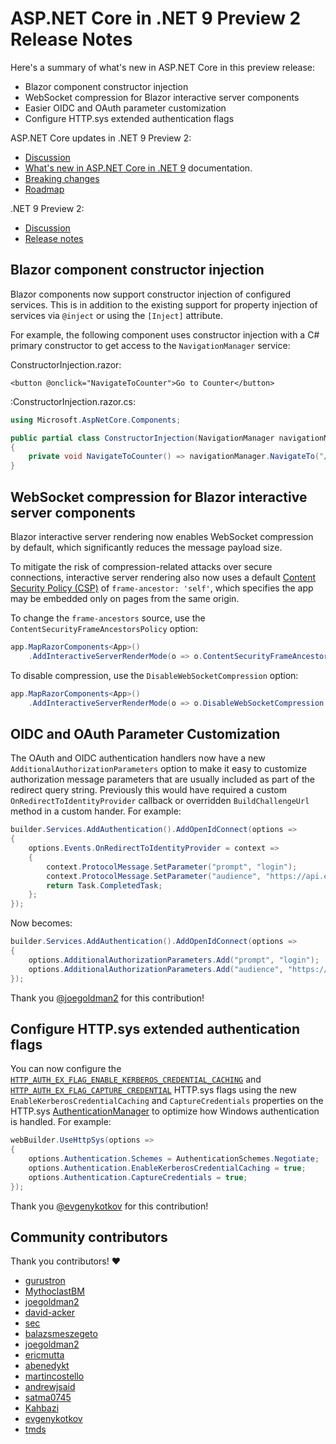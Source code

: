 # ASP.NET Core in .NET 9 Preview 2 Release Notes

Here's a summary of what's new in ASP.NET Core in this preview release:

- Blazor component constructor injection
- WebSocket compression for Blazor interactive server components
- Easier OIDC and OAuth parameter customization
- Configure HTTP.sys extended authentication flags

ASP.NET Core updates in .NET 9 Preview 2:

- [Discussion](https://github.com/dotnet/aspnetcore/discussions/54503)
- [What's new in ASP.NET Core in .NET 9](https://learn.microsoft.com/aspnet/core/release-notes/aspnetcore-9.0) documentation.
- [Breaking changes](https://docs.microsoft.com/dotnet/core/compatibility/9.0#aspnet-core)
- [Roadmap](https://aka.ms/aspnet/roadmap)

.NET 9 Preview 2:

- [Discussion](https://aka.ms/dotnet/9/preview2)
- [Release notes](README.md)

## Blazor component constructor injection

Blazor components now support constructor injection of configured services. This is in addition to the existing support for property injection of services via `@inject` or using the `[Inject]` attribute.

For example, the following component uses constructor injection with a C# primary constructor to get access to the `NavigationManager` service:

ConstructorInjection.razor:

```razor
<button @onclick="NavigateToCounter">Go to Counter</button>
```

:ConstructorInjection.razor.cs:

```csharp
using Microsoft.AspNetCore.Components;

public partial class ConstructorInjection(NavigationManager navigationManager)
{
    private void NavigateToCounter() => navigationManager.NavigateTo("/counter");
}
```

## WebSocket compression for Blazor interactive server components

Blazor interactive server rendering now enables WebSocket compression by default, which significantly reduces the message payload size.

To mitigate the risk of compression-related attacks over secure connections, interactive server rendering also now uses a default [Content Security Policy (CSP)](https://developer.mozilla.org/docs/Web/HTTP/CSP) of `frame-ancestor: 'self'`, which specifies the app may be embedded only on pages from the same origin.

To change the `frame-ancestors` source, use the `ContentSecurityFrameAncestorsPolicy` option:

```csharp
app.MapRazorComponents<App>()
    .AddInteractiveServerRenderMode(o => o.ContentSecurityFrameAncestorsPolicy="'none'");
```

To disable compression, use the `DisableWebSocketCompression` option:

```csharp
app.MapRazorComponents<App>()
    .AddInteractiveServerRenderMode(o => o.DisableWebSocketCompression = true);
```

## OIDC and OAuth Parameter Customization

The OAuth and OIDC authentication handlers now have a new `AdditionalAuthorizationParameters` option to make it easy to customize authorization message parameters that are usually included as part of the redirect query string. Previously this would have required a custom `OnRedirectToIdentityProvider` callback or overridden `BuildChallengeUrl` method in a custom hander. For example:

```csharp
builder.Services.AddAuthentication().AddOpenIdConnect(options =>
{
    options.Events.OnRedirectToIdentityProvider = context =>
    {
        context.ProtocolMessage.SetParameter("prompt", "login");
        context.ProtocolMessage.SetParameter("audience", "https://api.example.com");
        return Task.CompletedTask;
    };
});
```

Now becomes:

```csharp
builder.Services.AddAuthentication().AddOpenIdConnect(options =>
{
    options.AdditionalAuthorizationParameters.Add("prompt", "login");
    options.AdditionalAuthorizationParameters.Add("audience", "https://api.example.com");
});
```

Thank you [@joegoldman2](https://github.com/joegoldman2) for this contribution!

## Configure HTTP.sys extended authentication flags

You can now configure the [`HTTP_AUTH_EX_FLAG_ENABLE_KERBEROS_CREDENTIAL_CACHING`](https://learn.microsoft.com/windows/win32/api/http/ns-http-http_server_authentication_info) and [`HTTP_AUTH_EX_FLAG_CAPTURE_CREDENTIAL`](https://learn.microsoft.com/windows/win32/api/http/ns-http-http_server_authentication_info) HTTP.sys flags using the new `EnableKerberosCredentialCaching` and `CaptureCredentials` properties on the HTTP.sys [AuthenticationManager](https://learn.microsoft.com/dotnet/api/microsoft.aspnetcore.server.httpsys.authenticationmanager) to optimize how Windows authentication is handled. For example:

```csharp
webBuilder.UseHttpSys(options =>
{
    options.Authentication.Schemes = AuthenticationSchemes.Negotiate;
    options.Authentication.EnableKerberosCredentialCaching = true;
    options.Authentication.CaptureCredentials = true;
});
```

Thank you [@evgenykotkov](https://github.com/evgenykotkov) for this contribution!

## Community contributors

Thank you contributors! ❤️

- [gurustron](https://github.com/dotnet/aspnetcore/pulls?q=is%3Apr+is%3Amerged+milestone%3A9.0-preview2+author%3Agurustron)
- [MythoclastBM](https://github.com/dotnet/aspnetcore/pulls?q=is%3Apr+is%3Amerged+milestone%3A9.0-preview2+author%3AMythoclastBM)
- [joegoldman2](https://github.com/dotnet/aspnetcore/pulls?q=is%3Apr+is%3Amerged+milestone%3A9.0-preview2+author%3Ajoegoldman2)
- [david-acker](https://github.com/dotnet/aspnetcore/pulls?q=is%3Apr+is%3Amerged+milestone%3A9.0-preview2+author%3Adavid-acker)
- [sec](https://github.com/dotnet/aspnetcore/pulls?q=is%3Apr+is%3Amerged+milestone%3A9.0-preview2+author%3Asec)
- [balazsmeszegeto](https://github.com/dotnet/aspnetcore/pulls?q=is%3Apr+is%3Amerged+milestone%3A9.0-preview2+author%3Abalazsmeszegeto)
- [joegoldman2](https://github.com/dotnet/aspnetcore/pulls?q=is%3Apr+is%3Amerged+milestone%3A9.0-preview2+author%3Ajoegoldman2)
- [ericmutta](https://github.com/dotnet/aspnetcore/pulls?q=is%3Apr+is%3Amerged+milestone%3A9.0-preview2+author%3Aericmutta)
- [abenedykt](https://github.com/dotnet/aspnetcore/pulls?q=is%3Apr+is%3Amerged+milestone%3A9.0-preview2+author%3Aabenedykt)
- [martincostello](https://github.com/dotnet/aspnetcore/pulls?q=is%3Apr+is%3Amerged+milestone%3A9.0-preview2+author%3Amartincostello)
- [andrewjsaid](https://github.com/dotnet/aspnetcore/pulls?q=is%3Apr+is%3Amerged+milestone%3A9.0-preview2+author%3Aandrewjsaid)
- [satma0745](https://github.com/dotnet/aspnetcore/pulls?q=is%3Apr+is%3Amerged+milestone%3A9.0-preview2+author%3Asatma0745)
- [Kahbazi](https://github.com/dotnet/aspnetcore/pulls?q=is%3Apr+is%3Amerged+milestone%3A9.0-preview2+author%3AKahbazi)
- [evgenykotkov](https://github.com/dotnet/aspnetcore/pulls?q=is%3Apr+is%3Amerged+milestone%3A9.0-preview2+author%3Aevgenykotkov)
- [tmds](https://github.com/dotnet/aspnetcore/pulls?q=is%3Apr+is%3Amerged+milestone%3A9.0-preview2+author%3Atmds)
